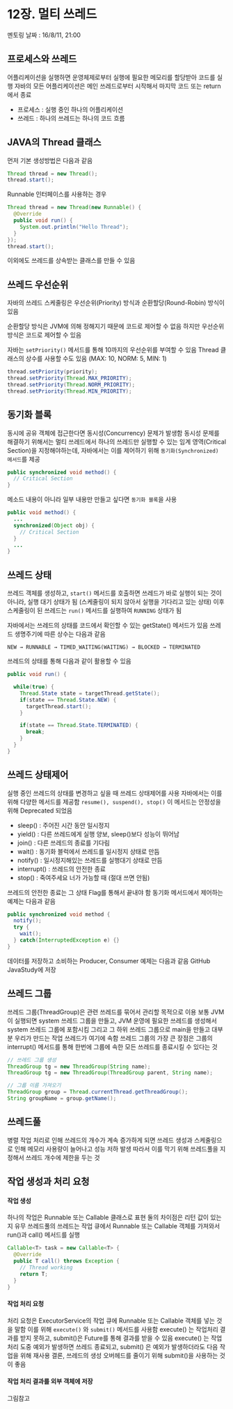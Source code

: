 # 12장. 멀티 쓰레드
멘토링 날짜 : 16/8/11, 21:00

## 프로세스와 쓰레드
어플리케이션을 실행하면 운영체제로부터 실행에 필요한 메모리를 할당받아 코드를 실행
자바의 모든 어플리케이션은 메인 쓰레드로부터 시작해서 마지막 코드 또는 return에서 종료
 - 프로세스 : 실행 중인 하나의 어플리케이션
 - 쓰레드 :  하나의 쓰레드는 하나의 코드 흐름

## JAVA의 Thread 클래스
먼저 기본 생성방법은 다음과 같음
```java
Thread thread = new Thread();
thread.start();
```
Runnable 인터페이스를 사용하는 경우
```java
Thread thread = new Thread(new Runnable() {
  @Override
  public void run() {
    System.out.println("Hello Thread");
  }
});
thread.start();
```
이외에도 쓰레드를 상속받는 클래스를 만들 수 있음

## 쓰레드 우선순위
자바의 쓰레드 스케줄링은 우선순위(Priority) 방식과 순환할당(Round-Robin) 방식이 있음

순환할당 방식은 JVM에 의해 정해지기 때문에 코드로 제어할 수 없음
하지만 우선순위 방식은 코드로 제어할 수 있음

자바는 `setPriority()` 메서드를 통해 10까지의 우선순위를 부여할 수 있음
Thread 클래스의 상수를 사용할 수도 있음 (MAX: 10, NORM: 5, MIN: 1)

```java
thread.setPriority(priority);
thread.setPriority(Thread.MAX_PRIORITY);
thread.setPriority(Thread.NORM_PRIORITY);
thread.setPriority(Thread.MIN_PRIORITY);
```

## 동기화 블록
동시에 공유 객체에 접근한다면 동시성(Concurrency) 문제가 발생함
동시성 문제를 해결하기 위해서는 멀티 쓰레드에서 하나의 쓰레드만 실행할 수 있는
임계 영역(Critical Section)을 지정해야하는데,
자바에서는 이를 제어하기 위해 `동기화(Synchronized) 메서드`를 제공

```java
public synchronized void method() {
  // Critical Section
}
```
메소드 내용이 아니라 일부 내용만 만들고 싶다면 `동기화 블록`을 사용
```java
public void method() {
  ...
  synchronized(Object obj) {
    // Critical Section
  }
  ...
}
```

## 쓰레드 상태
쓰레드 객체를 생성하고, `start()` 메서드를 호출하면
쓰레드가 바로 실행이 되는 것이 아니라, 실행 대기 상태가 됨
(스케줄링이 되지 않아서 실행을 기다리고 있는 상태)
이후 스케줄링이 된 쓰레드는 `run()` 메서드를 실행하여 `RUNNING` 상태가 됨

자바에서는 쓰레드의 상태를 코드에서 확인할 수 있는 getState() 메서드가 있음
쓰레드 생명주기에 따른 상수는 다음과 같음
```
NEW → RUNNABLE → TIMED_WAITING(WAITING) → BLOCKED → TERMINATED
```

쓰레드의 상태를 통해 다음과 같이 활용할 수 있음
```java
public void run() {

  while(true) {
    Thread.State state = targetThread.getState();
    if(state == Thread.State.NEW) {
      targetThread.start();
    }

    if(state == Thread.State.TERMINATED) {
      break;
    }
  }
}
```

## 쓰레드 상태제어
실행 중인 쓰레드의 상태를 변경하고 싶을 때 쓰레드 상태제어를 사용
자바에서는 이를 위해 다양한 메서드를 제공함
`resume(), suspend(), stop()` 이 메서드는 안정성을 위해 Deprecated 되었음
 - sleep() : 주어진 시간 동안 일시정지
 - yield() : 다른 쓰레드에게 실행 양보, sleep()보다 성능이 뛰어남
 - join() : 다른 쓰레드의 종료를 기다림
 - wait() : 동기화 블럭에서 쓰레드를 일시정지 상태로 만듬
 - notify() : 일시정지해있는 쓰레드를 실행대기 상태로 만듬
 - interrupt() : 쓰레드의 안전한 종료
 - stop() : 죽여주세요 너가 가능할 때 (절대 쓰면 안됨)

쓰레드의 안전한 종료는 그 상태 Flag를 통해서 끝내야 함
동기화 메서드에서 제어하는 예제는 다음과 같음
```java
public synchronized void method {
  notify();
  try {
    wait();
  } catch(InterruptedException e) {}
}
```

데이터를 저장하고 소비하는 Producer, Consumer 예제는 다음과 같음
GitHub JavaStudy에 저장

## 쓰레드 그룹
쓰레드 그룹(ThreadGroup)은 관련 쓰레드를 묶어서 관리할 목적으로 이용
보통 JVM이 실행되면 system 쓰레드 그룹을 만들고, JVM 운영에 필요한 쓰레드를 생성해서
system 쓰레드 그룹에 포함시킴
그리고 그 하위 쓰레드 그룹으로 main을 만들고 대부분 우리가 만드는 작업 쓰레드가 여기에 속함
쓰레드 그룹의 가장 큰 장점은 그룹의 interrupt() 메서드를 통해
한번에 그룹에 속한 모든 쓰레드를 종료시킬 수 있다는 것

```java
// 쓰레드 그룹 생성
ThreadGroup tg = new ThreadGroup(String name);
ThreadGroup tg = new ThreadGroup(ThreadGroup parent, String name);

// 그룹 이름 가져오기
ThreadGroup group = Thread.currentThread.getThreadGroup();
String groupName = group.getName();
```

## 쓰레드풀
병렬 작업 처리로 인해 쓰레드의 개수가 계속 증가하게 되면
쓰레드 생성과 스케줄링으로 인해 메모리 사용량이 늘어나고 성능 저하 발생
따라서 이를 막기 위해 쓰레드풀을 지정해서 쓰레드 개수에 제한을 두는 것

## 작업 생성과 처리 요청
#### 작업 생성
하나의 작업은 Runnable 또는 Callable 클래스로 표현
둘의 차이점은 리턴 값이 있는지 유무
쓰레드풀의 쓰레드는 작업 큐에서 Runnable 또는 Callable 객체를 가져와서
run()과 call() 메서드를 실행

```java
Callable<T> task = new Callable<T> {
  @Override
  public T call() throws Exception {
    // Thread working
    return T;
  }
}
```

#### 작업 처리 요청
처리 요청은 ExecutorService의 작업 큐에 Runnable 또는 Callable 객체를 넣는 것을 말함
이를 위해 `execute()` 와 `submit()` 메서드를 사용함
execute() 는 작업처리 결과를 받지 못하고, submit()은 Future를 통해 결과를 받을 수 있음
execute() 는 작업처리 도중 예외가 발생하면 쓰레드 종료되고,
submit() 은 예외가 발생하더라도 다음 작업을 위해 재사용
결론, 쓰레드의 생성 오버헤드를 줄이기 위해 submit()을 사용하는 것이 좋음

#### 작업 처리 결과를 외부 객체에 저장
그림참고
